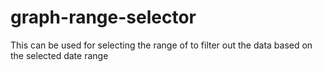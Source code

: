 # graph-range-selector
This can be used for selecting the range of to filter out the data based on the selected date range
